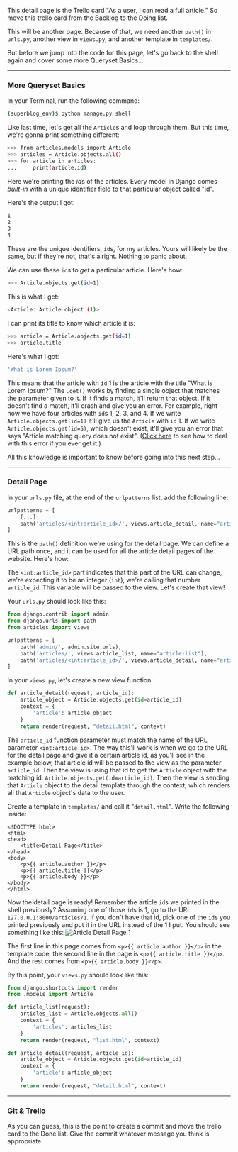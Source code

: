 This detail page is the Trello card "As a user, I can read a full article." So move this trello card from the Backlog to the Doing list.

This will be another page. Because of that, we need another `path()` in `urls.py`, another view in `views.py`, and another template in `templates/`.

But before we jump into the code for this page, let's go back to the shell again and cover some more Queryset Basics...

---

### More Queryset Basics

In your Terminal, run the following command:

```bash
(superblog_env)$ python manage.py shell
```

Like last time, let's get all the `Article`s and loop through them. But this time, we're gonna print something different:

```bash
>>> from articles.models import Article
>>> articles = Article.objects.all()
>>> for article in articles:
...     print(article.id)
```

Here we're printing the *id*s of the articles. Every model in Django comes _built-in_ with a unique identifier field to that particular object called "id".

Here's the output I got:

```bash
1
2
3
4
```

These are the unique identifiers, `id`s, for my articles. Yours will likely be the same, but if they're not, that's alright. Nothing to panic about.

We can use these `id`s to _get_ a particular article. Here's how:

```bash
>>> Article.objects.get(id=1)
```

This is what I get:

```bash
<Article: Article object (1)>
```

I can print its title to know which article it is:

```bash
>>> article = Article.objects.get(id=1)
>>> article.title
```

Here's what I got:

```bash
'What is Lorem Ipsum?'
```

This means that the article with `id` 1 is the article with the title "What is Lorem Ipsum?" The `.get()` works by finding a single object that matches the parameter given to it. If it finds a match, it'll return that object. If it doesn't find a match, it'll crash and give you an error. For example, right now we have four articles with `id`s 1, 2, 3, and 4. If we write `Article.objects.get(id=1)` it'll give us the `Article` with `id` 1. If we write `Article.objects.get(id=5)`, which doesn't exist, it'll give you an error that says "Article matching query does not exist". ([Click here](https://stackoverflow.com/a/33119661/5292188) to see how to deal with this error if you ever get it.)

All this knowledge is important to know before going into this next step...

---

### Detail Page

In your `urls.py` file, at the end of the `urlpatterns` list, add the following line:

```python
urlpatterns = [
    [...]
    path('articles/<int:article_id>/', views.article_detail, name="article-detail"),
]
```

This is the `path()` definition we're using for the detail page. We can define a URL path once, and it can be used for all the article detail pages of the website. Here's how:

The `<int:article_id>` part indicates that this part of the URL can change, we're expecting it to be an integer (`int`), we're calling that number `article_id`. This variable will be passed to the view. Let's create that view!

Your `urls.py` should look like this:

```python
from django.contrib import admin
from django.urls import path
from articles import views

urlpatterns = [
    path('admin/', admin.site.urls),
    path('articles/', views.article_list, name="article-list"),
    path('articles/<int:article_id>/', views.article_detail, name="article-detail"),
]
```

In your `views.py`, let's create a new view function:

```python
def article_detail(request, article_id):
    article_object = Article.objects.get(id=article_id)
    context = {
        'article': article_object
    }
    return render(request, "detail.html", context)
```

The `article_id` function parameter must match the name of the URL parameter `<int:article_id>`. The way this'll work is when we go to the URL for the detail page and give it a certain article id, as you'll see in the example below, that article id will be passed to the view as the parameter `article_id`. Then the view is using that id to get the `Article` object with the matching id: `Article.objects.get(id=article_id)`. Then the view is sending that `Article` object to the detail template through the context, which renders all that `Article` object's data to the user.

Create a template in `templates/` and call it "`detail.html`". Write the following inside:

```django
<!DOCTYPE html>
<html>
<head>
    <title>Detail Page</title>
</head>
<body>
    <p>{{ article.author }}</p>
    <p>{{ article.title }}</p>
    <p>{{ article.body }}</p>
</body>
</html>
```

Now the detail page is ready! Remember the article `id`s we printed in the shell previously? Assuming one of those `id`s is 1, go to the URL `127.0.0.1:8000/articles/1`. If you don't have that id, pick one of the `id`s you printed previously and put it in the URL instead of the 1 I put. You should see something like this:
![Article Detail Page 1](https://i.imgur.com/3UszEgQ.png)

The first line in this page comes from `<p>{{ article.author }}</p>` in the template code, the second line in the page is `<p>{{ article.title }}</p>`. And the rest comes from `<p>{{ article.body }}</p>`.

By this point, your `views.py` should look like this:

```python
from django.shortcuts import render
from .models import Article

def article_list(request):
    articles_list = Article.objects.all()
    context = {
        'articles': articles_list
    }
    return render(request, "list.html", context)

def article_detail(request, article_id):
    article_object = Article.objects.get(id=article_id)
    context = {
        'article': article_object
    }
    return render(request, "detail.html", context)
```

---

### Git & Trello

As you can guess, this is the point to create a commit and move the trello card to the Done list. Give the commit whatever message you think is appropriate.
